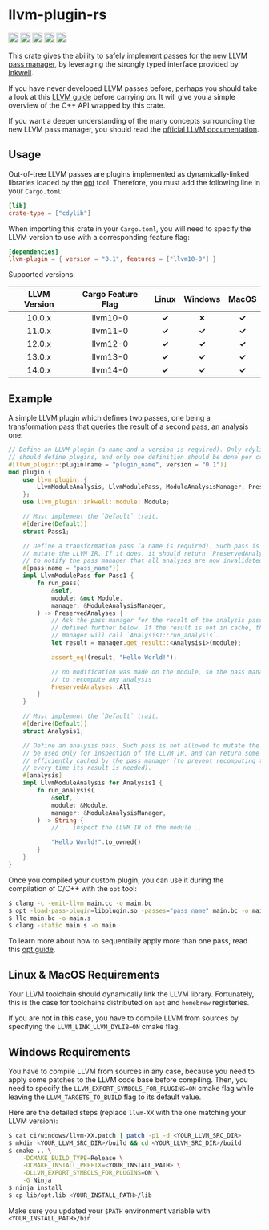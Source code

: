 llvm-plugin-rs 
==============

[<img alt="version" src="https://img.shields.io/crates/v/llvm-plugin.svg?style=for-the-badge&color=fc8d62&logo=rust" height="20">](https://crates.io/crates/llvm-plugin)
[<img alt="doc" src="https://img.shields.io/badge/docs.rs-llvm--plugin-66c2a5?style=for-the-badge&labelColor=555555&logo=docs.rs" height="20">](https://docs.rs/llvm-plugin)
[<img alt="linux" src="https://img.shields.io/github/workflow/status/jamesmth/llvm-plugin-rs/Linux%20Test%20Suite/develop?label=linux&style=for-the-badge&logo=linux" height="20">](https://github.com/jamesmth/llvm-plugin-rs/actions/workflows/linux.yml?query=branch%3Adevelop)
[<img alt="windows" src="https://img.shields.io/github/workflow/status/jamesmth/llvm-plugin-rs/Windows%20Test%20Suite/develop?label=windows&style=for-the-badge&logo=windows" height="20">](https://github.com/jamesmth/llvm-plugin-rs/actions/workflows/windows.yml?query=branch%3Adevelop)
[<img alt="macos" src="https://img.shields.io/github/workflow/status/jamesmth/llvm-plugin-rs/MacOS%20Test%20Suite/develop?label=macos&style=for-the-badge&logo=apple" height="20">](https://github.com/jamesmth/llvm-plugin-rs/actions/workflows/macos.yml?query=branch%3Adevelop)

This crate gives the ability to safely implement passes for the [new LLVM pass manager], by leveraging the strongly typed interface
provided by [Inkwell].

If you have never developed LLVM passes before, perhaps you should take a look at this [LLVM guide] before carrying on. It will
give you a simple overview of the C++ API wrapped by this crate.

If you want a deeper understanding of the many concepts surrounding the new LLVM pass manager, you should read the [official LLVM
documentation].

[Inkwell]: https://github.com/TheDan64/inkwell
[new LLVM pass manager]: https://blog.llvm.org/posts/2021-03-26-the-new-pass-manager/
[LLVM guide]: https://llvm.org/docs/WritingAnLLVMNewPMPass.html
[official LLVM documentation]: https://llvm.org/docs/NewPassManager.html

## Usage

Out-of-tree LLVM passes are plugins implemented as dynamically-linked libraries loaded by the [opt] tool. Therefore,
you must add the following line in your `Cargo.toml`:

[opt]: https://releases.llvm.org/14.0.0/docs/CommandGuide/opt.html

```toml
[lib]
crate-type = ["cdylib"]
```

When importing this crate in your `Cargo.toml`, you will need to specify the LLVM version to use with a corresponding feature flag:

```toml
[dependencies]
llvm-plugin = { version = "0.1", features = ["llvm10-0"] }
```

Supported versions:

| LLVM Version | Cargo Feature Flag |    Linux    |   Windows   |    MacOS    |
| :----------: | :----------------: | :---------: | :---------: | :---------: |
|    10.0.x    |      llvm10-0      | **&check;** | **&cross;** | **&check;** |
|    11.0.x    |      llvm11-0      | **&check;** | **&check;** | **&check;** |
|    12.0.x    |      llvm12-0      | **&check;** | **&check;** | **&check;** |
|    13.0.x    |      llvm13-0      | **&check;** | **&check;** | **&check;** |
|    14.0.x    |      llvm14-0      | **&check;** | **&check;** | **&check;** |

## Example

A simple LLVM plugin which defines two passes, one being a transformation pass that queries the result of a second pass,
an analysis one:

```rust
// Define an LLVM plugin (a name and a version is required). Only cdylib crates
// should define plugins, and only one definition should be done per crate.
#[llvm_plugin::plugin(name = "plugin_name", version = "0.1")]
mod plugin {
    use llvm_plugin::{
        LlvmModuleAnalysis, LlvmModulePass, ModuleAnalysisManager, PreservedAnalyses,
    };
    use llvm_plugin::inkwell::module::Module;

    // Must implement the `Default` trait.
    #[derive(Default)]
    struct Pass1;

    // Define a transformation pass (a name is required). Such pass is allowed to
    // mutate the LLVM IR. If it does, it should return `PreservedAnalysis::None`
    // to notify the pass manager that all analyses are now invalidated.
    #[pass(name = "pass_name")]
    impl LlvmModulePass for Pass1 {
        fn run_pass(
            &self,
            module: &mut Module,
            manager: &ModuleAnalysisManager,
        ) -> PreservedAnalyses {
            // Ask the pass manager for the result of the analysis pass `Analysis1`
            // defined further below. If the result is not in cache, the pass
            // manager will call `Analysis1::run_analysis`.
            let result = manager.get_result::<Analysis1>(module);

            assert_eq!(result, "Hello World!");

            // no modification was made on the module, so the pass manager doesn't have
            // to recompute any analysis
            PreservedAnalyses::All
        }
    }

    // Must implement the `Default` trait.
    #[derive(Default)]
    struct Analysis1;

    // Define an analysis pass. Such pass is not allowed to mutate the LLVM IR. It should
    // be used only for inspection of the LLVM IR, and can return some result that will be
    // efficiently cached by the pass manager (to prevent recomputing the same analysis
    // every time its result is needed).
    #[analysis]
    impl LlvmModuleAnalysis for Analysis1 {
        fn run_analysis(
            &self,
            module: &Module,
            manager: &ModuleAnalysisManager,
        ) -> String {
            // .. inspect the LLVM IR of the module ..

            "Hello World!".to_owned()
        }
    }
}
```

Once you compiled your custom plugin, you can use it during the compilation of C/C++ with the `opt` tool:

```bash
$ clang -c -emit-llvm main.cc -o main.bc
$ opt -load-pass-plugin=libplugin.so -passes="pass_name" main.bc -o main.bc
$ llc main.bc -o main.s
$ clang -static main.s -o main
```

To learn more about how to sequentially apply more than one pass, read this [opt guide].

[opt guide]: https://llvm.org/docs/NewPassManager.html#invoking-opt

## Linux & MacOS Requirements

Your LLVM toolchain should dynamically link the LLVM library. Fortunately, this is the case for toolchains
distributed on `apt` and `homebrew` registeries.

If you are not in this case, you have to compile LLVM from sources by specifying the `LLVM_LINK_LLVM_DYLIB=ON`
cmake flag.

## Windows Requirements

You have to compile LLVM from sources in any case, because you need to apply some patches to the LLVM
code base before compiling. Then, you need to specify the `LLVM_EXPORT_SYMBOLS_FOR_PLUGINS=ON` cmake flag
while leaving the `LLVM_TARGETS_TO_BUILD` flag to its default value.

Here are the detailed steps (replace `llvm-XX` with the one matching your LLVM version):
```bash
$ cat ci/windows/llvm-XX.patch | patch -p1 -d <YOUR_LLVM_SRC_DIR>
$ mkdir <YOUR_LLVM_SRC_DIR>/build && cd <YOUR_LLVM_SRC_DIR>/build
$ cmake .. \
    -DCMAKE_BUILD_TYPE=Release \
    -DCMAKE_INSTALL_PREFIX=<YOUR_INSTALL_PATH> \
    -DLLVM_EXPORT_SYMBOLS_FOR_PLUGINS=ON \
    -G Ninja
$ ninja install
$ cp lib/opt.lib <YOUR_INSTALL_PATH>/lib
```

Make sure you updated your `$PATH` environment variable with `<YOUR_INSTALL_PATH>/bin`
